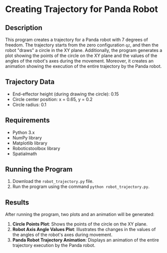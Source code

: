 # Creating Trajectory for Panda Robot

## Description

This program creates a trajectory for a Panda robot with 7 degrees of freedom. The trajectory starts from the zero configuration `qz`, and then the robot "draws" a circle in the XY plane. Additionally, the program generates a plot showing the points of the circle on the XY plane and the values of the angles of the robot's axes during the movement. Moreover, it creates an animation showing the execution of the entire trajectory by the Panda robot.

## Trajectory Data

- End-effector height (during drawing the circle): 0.15
- Circle center position: x = 0.65, y = 0.2
- Circle radius: 0.1

## Requirements

- Python 3.x
- NumPy library
- Matplotlib library
- Roboticstoolbox library
- Spatialmath

## Running the Program

1. Download the `robot_trajectory.py` file.
2. Run the program using the command `python robot_trajectory.py`.

## Results

After running the program, two plots and an animation will be generated:

1. **Circle Points Plot**: Shows the points of the circle on the XY plane.
2. **Robot Axis Angle Values Plot**: Illustrates the changes in the values of the angles of the robot's axes during movement.
3. **Panda Robot Trajectory Animation**: Displays an animation of the entire trajectory execution by the Panda robot.
